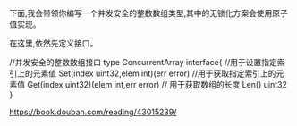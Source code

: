 下面,我会带领你编写一个并发安全的整数数组类型,其中的无锁化方案会使用原子值实现。

在这里,依然先定义接口。

//并发安全的整数数组接口
type ConcurrentArray interface{
    //用于设置指定索引上的元素值
    Set(index uint32,elem int)(err error)
    //用于获取指定索引上的元素值
    Get(index uint32)(elem int,err error)
    // 用于获取数组的长度
    Len() uint32
}

https://book.douban.com/reading/43015239/